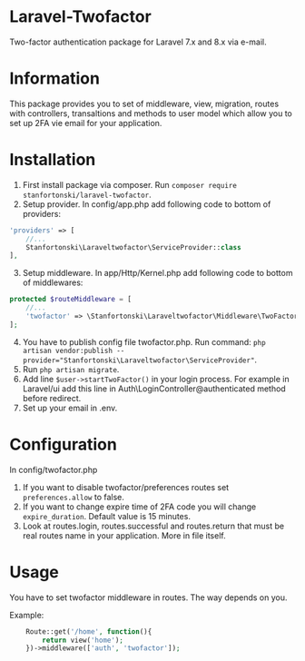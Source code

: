 # Laravel-Twofactor
Two-factor authentication package for Laravel 7.x and 8.x via e-mail.

# Information
This package provides you to set of middleware, view, migration, routes with controllers, transaltions and methods to user model which allow you to set up 2FA vie email for your application.

# Installation
1. First install package via composer. Run `composer require stanfortonski/laravel-twofactor`.
2. Setup provider. In config/app.php add following code to bottom of providers:
```php
'providers' => [
    //...
    Stanfortonski\Laraveltwofactor\ServiceProvider::class
],
```
3. Setup middleware. In app/Http/Kernel.php add following code to bottom of middlewares:
```php
protected $routeMiddleware = [
    //...
    'twofactor' => \Stanfortonski\Laraveltwofactor\Middleware\TwoFactor::class
];
```
4. You have to publish config file twofactor.php. Run command: `php artisan vendor:publish --provider="Stanfortonski\Laraveltwofactor\ServiceProvider"`.
5. Run `php artisan migrate`.
6. Add line `$user->startTwoFactor()` in your login process. For example in Laravel/ui add this line in Auth\LoginController@authenticated method before redirect.
7. Set up your email in .env.

# Configuration
In config/twofactor.php
1. If you want to disable twofactor/preferences routes set `preferences.allow` to false.
2. If you want to change expire time of 2FA code you will change `expire_duration`. Default value is 15 minutes.
3. Look at routes.login, routes.successful and routes.return that must be real routes name in your application. More in file itself.

# Usage
You have to set twofactor middleware in routes. The way depends on you.

Example:
```php
    Route::get('/home', function(){
        return view('home');
    })->middleware(['auth', 'twofactor']);
```
